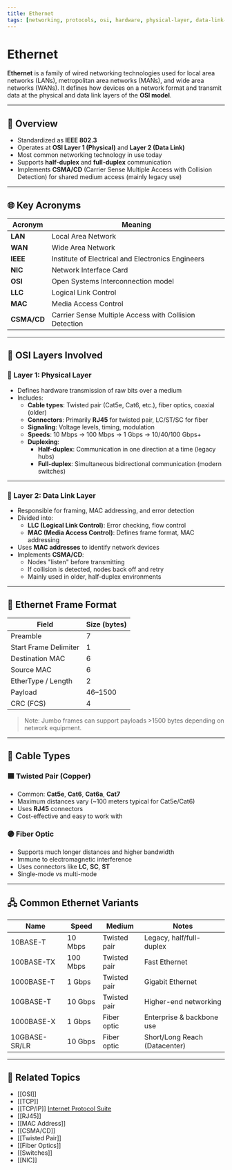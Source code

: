 ```yaml
---
title: Ethernet
tags: [networking, protocols, osi, hardware, physical-layer, data-link-layer]
---
```


# Ethernet

**Ethernet** is a family of wired networking technologies used for local area networks (LANs), metropolitan area networks (MANs), and wide area networks (WANs). It defines how devices on a network format and transmit data at the physical and data link layers of the **OSI model**.

---

## 🧭 Overview

- Standardized as **IEEE 802.3**
- Operates at **OSI Layer 1 (Physical)** and **Layer 2 (Data Link)**
- Most common networking technology in use today
- Supports **half-duplex** and **full-duplex** communication
- Implements **CSMA/CD** (Carrier Sense Multiple Access with Collision Detection) for shared medium access (mainly legacy use)

---

## 🌐 Key Acronyms

| Acronym | Meaning |
|--------|---------|
| **LAN** | Local Area Network |
| **WAN** | Wide Area Network |
| **IEEE** | Institute of Electrical and Electronics Engineers |
| **NIC** | Network Interface Card |
| **OSI** | Open Systems Interconnection model |
| **LLC** | Logical Link Control |
| **MAC** | Media Access Control |
| **CSMA/CD** | Carrier Sense Multiple Access with Collision Detection |

---

## 🧱 OSI Layers Involved

### 🔌 Layer 1: Physical Layer

- Defines hardware transmission of raw bits over a medium
- Includes:
  - **Cable types**: Twisted pair (Cat5e, Cat6, etc.), fiber optics, coaxial (older)
  - **Connectors**: Primarily **RJ45** for twisted pair, LC/ST/SC for fiber
  - **Signaling**: Voltage levels, timing, modulation
  - **Speeds**: 10 Mbps → 100 Mbps → 1 Gbps → 10/40/100 Gbps+
  - **Duplexing**:
    - **Half-duplex**: Communication in one direction at a time (legacy hubs)
    - **Full-duplex**: Simultaneous bidirectional communication (modern switches)

---

### 🔗 Layer 2: Data Link Layer

- Responsible for framing, MAC addressing, and error detection
- Divided into:
  - **LLC (Logical Link Control)**: Error checking, flow control
  - **MAC (Media Access Control)**: Defines frame format, MAC addressing
- Uses **MAC addresses** to identify network devices
- Implements **CSMA/CD**:
  - Nodes "listen" before transmitting
  - If collision is detected, nodes back off and retry
  - Mainly used in older, half-duplex environments

---

## 🧮 Ethernet Frame Format

| Field             | Size (bytes) |
|------------------|--------------|
| Preamble          | 7            |
| Start Frame Delimiter | 1        |
| Destination MAC   | 6            |
| Source MAC        | 6            |
| EtherType / Length| 2            |
| Payload           | 46–1500      |
| CRC (FCS)         | 4            |

> Note: Jumbo frames can support payloads >1500 bytes depending on network equipment.

---

## 🧵 Cable Types

### 🟦 Twisted Pair (Copper)
- Common: **Cat5e**, **Cat6**, **Cat6a**, **Cat7**
- Maximum distances vary (~100 meters typical for Cat5e/Cat6)
- Uses **RJ45** connectors
- Cost-effective and easy to work with

### 🟣 Fiber Optic
- Supports much longer distances and higher bandwidth
- Immune to electromagnetic interference
- Uses connectors like **LC**, **SC**, **ST**
- Single-mode vs multi-mode

---

## 🖧 Common Ethernet Variants

| Name         | Speed     | Medium         | Notes                         |
|--------------|-----------|----------------|-------------------------------|
| 10BASE-T     | 10 Mbps   | Twisted pair   | Legacy, half/full-duplex      |
| 100BASE-TX   | 100 Mbps  | Twisted pair   | Fast Ethernet                 |
| 1000BASE-T   | 1 Gbps    | Twisted pair   | Gigabit Ethernet              |
| 10GBASE-T    | 10 Gbps   | Twisted pair   | Higher-end networking         |
| 1000BASE-X   | 1 Gbps    | Fiber optic    | Enterprise & backbone use     |
| 10GBASE-SR/LR| 10 Gbps   | Fiber optic    | Short/Long Reach (Datacenter) |

---

## 🧠 Related Topics

- [[OSI]]
- [[TCP]]
- [[TCP/IP]] [Internet Protocol Suite](https://en.wikipedia.org/wiki/Internet_protocol_suite)
- [[RJ45]]
- [[MAC Address]]
- [[CSMA/CD]]
- [[Twisted Pair]]
- [[Fiber Optics]]
- [[Switches]]
- [[NIC]]
